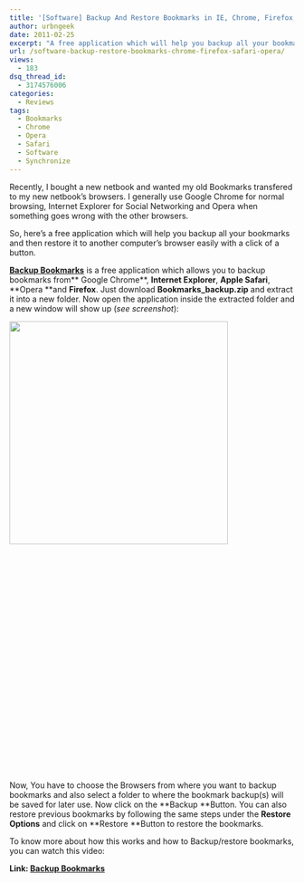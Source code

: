 ```yaml
---
title: '[Software] Backup And Restore Bookmarks in IE, Chrome, Firefox, Safari and Opera'
author: urbngeek
date: 2011-02-25
excerpt: "A free application which will help you backup all your bookmarks from Google Chrome, Opera, Safari, Internet Explorer, and then restore it to another computer's browser easily with a click of a button."
url: /software-backup-restore-bookmarks-chrome-firefox-safari-opera/
views:
  - 183
dsq_thread_id:
  - 3174576006
categories:
  - Reviews
tags:
  - Bookmarks
  - Chrome
  - Opera
  - Safari
  - Software
  - Synchronize
---
```

Recently, I bought a new netbook and wanted my old Bookmarks transfered to my new netbook&#8217;s browsers. I generally use Google Chrome for normal browsing, Internet Explorer for Social Networking and Opera when something goes wrong with the other browsers.

So, here&#8217;s a free application which will help you backup all your bookmarks and then restore it to another computer&#8217;s browser easily with a click of a button.

**<a href="http://www.vag-lab.com/blog/bookmarks-backup/" onclick="_gaq.push(['_trackEvent', 'outbound-article', 'http://www.vag-lab.com/blog/bookmarks-backup/', 'Backup Bookmarks']);" target="_blank">Backup Bookmarks</a>** is a free application which allows you to backup bookmarks from** Google Chrome**, **Internet Explorer**, **Apple Safari**, **Opera **and **Firefox**. Just download **Bookmarks_backup.zip** and extract it into a new folder. Now open the application inside the extracted folder and a new window will show up (*see screenshot*):

<a rel="attachment wp-att-38264" href="http://devilsworkshop.org/software-backup-restore-bookmarks-chrome-firefox-safari-opera/bookmarbackup/"><img class="size-full wp-image-38264 alignleft" title="bookmarbackup" src="http://cdn.devilsworkshop.org/files/2011/02/bookmarbackup.png" alt="" width="386" height="394" /></a>

<p style="text-align: center;">
  &nbsp;
</p>

&nbsp;

&nbsp;

&nbsp;

&nbsp;

&nbsp;

&nbsp;

&nbsp;

&nbsp;

&nbsp;

&nbsp;

&nbsp;

&nbsp;

Now, You have to choose the Browsers from where you want to backup bookmarks and also select a folder to where the bookmark backup(s) will be saved for later use. Now click on the **Backup **Button. You can also restore previous bookmarks by following the same steps under the **Restore Options** and click on **Restore **Button to restore the bookmarks.

To know more about how this works and how to Backup/restore bookmarks, you can watch this video:  


**Link: <a href="http://www.vag-lab.com/blog/bookmarks-backup/" onclick="_gaq.push(['_trackEvent', 'outbound-article', 'http://www.vag-lab.com/blog/bookmarks-backup/', 'Backup Bookmarks']);" target="_blank">Backup Bookmarks</a>**
